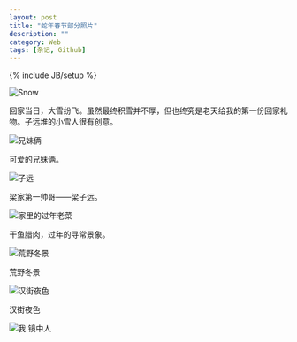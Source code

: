 ```yaml
---
layout: post
title: "蛇年春节部分照片"
description: ""
category: Web
tags: [杂记, Github]
---
```

{% include JB/setup %}

![Snow](http://pic.yupoo.com/24plus/CEq3aJSH/medish.jpg)

回家当日，大雪纷飞。虽然最终积雪并不厚，但也终究是老天给我的第一份回家礼物。子远堆的小雪人很有创意。

![兄妹俩](http://pic.yupoo.com/24plus/CErAjfwU/medish.jpg)

可爱的兄妹俩。

![子远](http://pic.yupoo.com/24plus/CEq4bN2h/medish.jpg)

梁家第一帅哥——梁子远。


![家里的过年老菜](http://pic.yupoo.com/24plus/CEqow7Dt/medish.jpg)

干鱼腊肉，过年的寻常景象。

![荒野冬景](http://pic.yupoo.com/24plus/CEqkM0i7/medish.jpg)

荒野冬景

![汉街夜色](http://pic.yupoo.com/24plus/CEqkXSaq/medish.jpg)

汉街夜色

![我](http://pic.yupoo.com/24plus/CEqkEvID/medish.jpg)
镜中人

